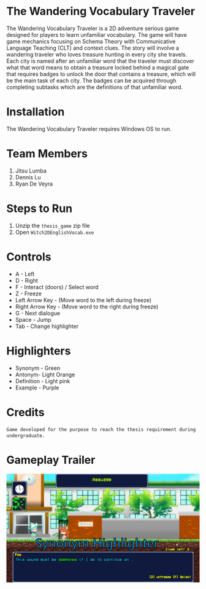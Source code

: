 # The Wandering Vocabulary Traveler
The Wandering Vocabulary Traveler is a 2D adventure serious game designed for players to learn unfamiliar vocabulary. The game will have game mechanics focusing on Schema Theory with Communicative Language Teaching (CLT) and context clues. The story will involve a wandering traveler who loves treasure hunting in every city she travels. Each city is named after an unfamiliar word that the traveler must discover what that word means to obtain a treasure locked behind a magical gate that requires badges to unlock the door that contains a treasure, which will be the main task of each city. The badges can be acquired through completing subtasks which are the definitions of that unfamiliar word.

# Installation
The Wandering Vocabulary Traveler requires Windows OS to run.

# Team Members
1. Jitsu Lumba
2. Dennis Lu
3. Ryan De Veyra
   
# Steps to Run
1. Unzip the ``thesis_game`` zip file
2. Open ``Witch2DEnglishVocab.exe``

# Controls
* A - Left
* D - Right
* F - Interact (doors) / Select word
* Z - Freeze
* Left Arrow Key - (Move word to the left during freeze)
* Right Arrow Key - (Move word to the right during freeze)
* G - Next dialogue
* Space - Jump
* Tab - Change highlighter

# Highlighters
* Synonym - Green
* Antonym- Light Orange
* Definition - Light pink
* Example - Purple
 

# Credits
```
Game developed for the purpose to reach the thesis requirement during undergraduate. 
```

# Gameplay Trailer
[![Despair Shooter Trailer](https://github.com/JitsLumba/WitchVocabulary2D/blob/revised_tutorial/wandering_witch_trailer_pic.png)](https://www.youtube.com/watch?v=6GX3wSxSd9Q)

